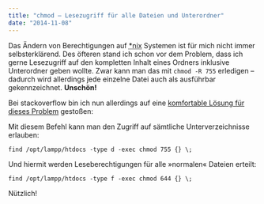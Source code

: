 ```yaml
---
title: "chmod – Lesezugriff für alle Dateien und Unterordner"
date: "2014-11-08"
---
```


Das Ändern von Berechtigungen auf <abbr title="MacOS X, Linux, Unix, etc.">\*nix</abbr> Systemen ist für mich nicht immer selbsterklärend. Des öfteren stand ich schon vor dem Problem, dass ich gerne Lesezugriff auf den kompletten Inhalt eines Ordners inklusive Unterordner geben wollte. Zwar kann man das mit <code>chmod -R 755</code> erledigen – dadurch wird allerdings jede einzelne Datei auch als ausführbar gekennzeichnet. **Unschön!**

Bei stackoverflow bin ich nun allerdings auf eine [komfortable Lösung für dieses Problem](http://stackoverflow.com/questions/3740152/how-to-set-chmod-for-a-folder-and-all-of-its-subfolders-and-files-in-linux-ubunt/11512211#11512211) gestoßen:

Mit diesem Befehl kann man den Zugriff auf sämtliche Unterverzeichnisse erlauben:

```shell
find /opt/lampp/htdocs -type d -exec chmod 755 {} \;
```

Und hiermit werden Leseberechtigungen für alle »normalen« Dateien erteilt:

```shell
find /opt/lampp/htdocs -type f -exec chmod 644 {} \;
```

Nützlich!
